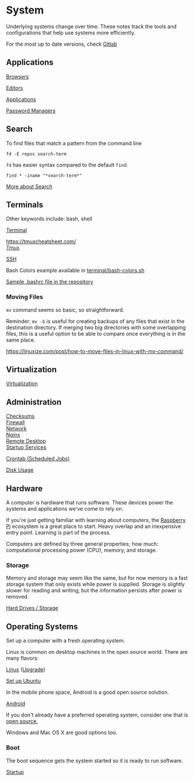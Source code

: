 # System

Underlying systems change over time. These notes track the tools and configurations that help use systems more efficiently.

For the most up to date versions, check [Gitlab](https://gitlab.com/charlesbrandt/public/-/tree/main/system?ref_type=heads)

## Applications 

[Browsers](browsers.md)  

[Editors](editors/)  

[Applications](applications.md)  

[Password Managers](password-manager.md)  

## Search

To find files that match a pattern from the command line

```
fd -E repos search-term
```

`fd` has easier syntax compared to the default `find`:

```
find * -iname "*search-term*"
```

[More about Search](search.md)

## Terminals

Other keywords include: bash, shell

[Terminal](terminal/index.md)  

https://tmuxcheatsheet.com/  
[Tmux](terminal/tmux.md)  

[SSH](terminal/ssh.md)  

Bash Colors example available in <a href="terminal/bash-colors.sh">terminal/bash-colors.sh</a>

<a href=".bashrc">Sample .bashrc file in the repository</a>


### Moving Files

`mv` command seems so basic, so straightforward. 

Reminder: `mv -b` is useful for creating backups of any files that exist in the destination directory. If merging two big directories with some overlapping files, this is a useful option to be able to compare once everything is in the same place. 

https://linuxize.com/post/how-to-move-files-in-linux-with-mv-command/

## Virtualization

[Virtualization](virtualization/)  

## Administration

[Checksums](checksums.md)  
[Firewall](firewall.md)  
[Network](network.md)  
[Nginx](nginx.md)  
[Remote Desktop](remote-desktop.md)  
[Startup Services](startup-services.md)  

[Crontab (Scheduled Jobs)](crontab.md)  

[Disk Usage](storage/disk-usage.md)  

## Hardware

A computer is hardware that runs software. These devices power the systems and applications we've come to rely on. 

If you're just getting familiar with learning about computers, the [Raspberry Pi](/pi/) ecosystem is a great place to start. Heavy overlap and an inexpensive entry point. Learning is part of the process.

Computers are defined by three general properties; how much: computational processing power (CPU), memory, and storage. 

### Storage

Memory and storage may seem like the same, but for now memory is a fast storage system that only exists while power is supplied. Storage is slightly slower for reading and writing, but the information persists after power is removed. 

[Hard Drives / Storage](storage/)   


## Operating Systems

Set up a computer with a fresh operating system.

Linux is common on desktop machines in the open source world. There are many flavors:

[Linux](linux/) ([Upgrade](linux/upgrade.md))  

[Set up Ubuntu](linux/ubuntu.md)  

In the mobile phone space, Android is a good open source solution.

[Android](android/)  

If you don't already have a preferred operating system, consider one that is [open source.](https://opensource.guide)

Windows and Mac OS X are good options too. 

### Boot

The boot sequence gets the system started so it is ready to run software. 

[Startup](startup.md)  


